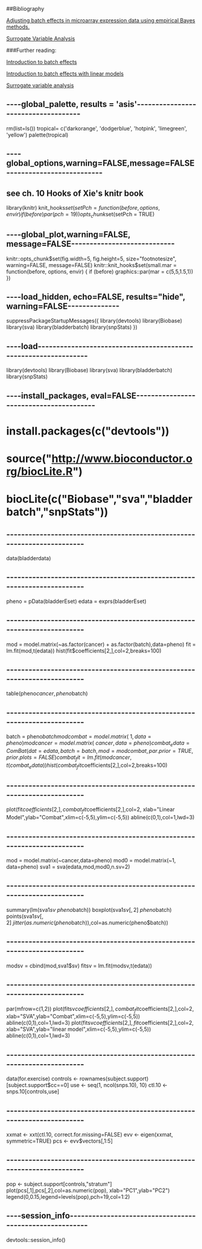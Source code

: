 
##Bibliography

[Adjusting batch effects in microarray expression data using empirical Bayes methods.](http://biostatistics.oxfordjournals.org/content/8/1/118.abstract)

[Surrogate Variable Analysis](http://www.pnas.org/content/105/48/18718.full])

###Further reading:

[Introduction to batch effects](http://www.nature.com/nrg/journal/v11/n10/abs/nrg2825.html)

[Introduction to batch effects with linear models](http://biostatistics.oxfordjournals.org/content/8/1/118.abstract)

[Surrogate variable analysis](http://journals.plos.org/plosgenetics/article?id=10.1371/journal.pgen.0030161)

## ----global_palette, results = 'asis'------------------------------------
rm(list=ls())
tropical=  c('darkorange', 'dodgerblue', 'hotpink', 'limegreen', 'yellow')
palette(tropical)

## ----global_options,warning=FALSE,message=FALSE--------------------------
## see ch. 10 Hooks of Xie's knitr book
library(knitr)
knit_hooks$set(setPch = function(before, options, envir) {
  if(before) par(pch = 19)
})
opts_chunk$set(setPch = TRUE)

## ----global_plot,warning=FALSE, message=FALSE----------------------------
knitr::opts_chunk$set(fig.width=5, fig.height=5, size="footnotesize",
                      warning=FALSE, message=FALSE)
knitr::knit_hooks$set(small.mar = function(before, options, envir) {
  if (before) graphics::par(mar = c(5,5,1.5,1))
})

## ----load_hidden, echo=FALSE, results="hide", warning=FALSE--------------
suppressPackageStartupMessages({
  library(devtools)
  library(Biobase)
  library(sva)
  library(bladderbatch)
  library(snpStats)
})

## ----load----------------------------------------------------------------
  library(devtools)
  library(Biobase)
  library(sva)
  library(bladderbatch)
  library(snpStats)

## ----install_packages, eval=FALSE----------------------------------------
#  install.packages(c("devtools"))
#  source("http://www.bioconductor.org/biocLite.R")
#  biocLite(c("Biobase","sva","bladderbatch","snpStats"))

## ------------------------------------------------------------------------
data(bladderdata)

## ------------------------------------------------------------------------
pheno = pData(bladderEset)
edata = exprs(bladderEset)

## ------------------------------------------------------------------------
mod = model.matrix(~as.factor(cancer) + as.factor(batch),data=pheno)
fit = lm.fit(mod,t(edata))
hist(fit$coefficients[2,],col=2,breaks=100)

## ------------------------------------------------------------------------
table(pheno$cancer,pheno$batch)

## ------------------------------------------------------------------------
batch = pheno$batch
modcombat = model.matrix(~1, data=pheno)
modcancer = model.matrix(~cancer, data=pheno)
combat_edata = ComBat(dat=edata, batch=batch, mod=modcombat, par.prior=TRUE, prior.plots=FALSE)
combat_fit = lm.fit(modcancer,t(combat_edata))
hist(combat_fit$coefficients[2,],col=2,breaks=100)

## ------------------------------------------------------------------------
plot(fit$coefficients[2,],combat_fit$coefficients[2,],col=2,
      xlab="Linear Model",ylab="Combat",xlim=c(-5,5),ylim=c(-5,5))
abline(c(0,1),col=1,lwd=3)

## ------------------------------------------------------------------------
mod = model.matrix(~cancer,data=pheno)
mod0 = model.matrix(~1, data=pheno)
sva1 = sva(edata,mod,mod0,n.sv=2)

## ------------------------------------------------------------------------
summary(lm(sva1$sv ~ pheno$batch))
boxplot(sva1$sv[,2] ~ pheno$batch)
points(sva1$sv[,2] ~ jitter(as.numeric(pheno$batch)),col=as.numeric(pheno$batch))

## ------------------------------------------------------------------------
modsv = cbind(mod,sva1$sv)
fitsv = lm.fit(modsv,t(edata))

## ------------------------------------------------------------------------
par(mfrow=c(1,2))
plot(fitsv$coefficients[2,],combat_fit$coefficients[2,],col=2,
      xlab="SVA",ylab="Combat",xlim=c(-5,5),ylim=c(-5,5))
abline(c(0,1),col=1,lwd=3)
plot(fitsv$coefficients[2,], fit$coefficients[2,],col=2,
      xlab="SVA",ylab="linear model",xlim=c(-5,5),ylim=c(-5,5))
abline(c(0,1),col=1,lwd=3)

## ------------------------------------------------------------------------
data(for.exercise)
controls <- rownames(subject.support)[subject.support$cc==0]
use <- seq(1, ncol(snps.10), 10)
ctl.10 <- snps.10[controls,use]

## ------------------------------------------------------------------------
xxmat <- xxt(ctl.10, correct.for.missing=FALSE)
evv <- eigen(xxmat, symmetric=TRUE)
pcs <- evv$vectors[,1:5]

## ------------------------------------------------------------------------
pop <- subject.support[controls,"stratum"]
plot(pcs[,1],pcs[,2],col=as.numeric(pop),
      xlab="PC1",ylab="PC2")
legend(0,0.15,legend=levels(pop),pch=19,col=1:2)

## ----session_info--------------------------------------------------------
devtools::session_info()
